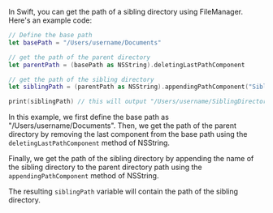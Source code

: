 In Swift, you can get the path of a sibling directory using FileManager. Here's an example code:

```swift
// Define the base path
let basePath = "/Users/username/Documents"

// get the path of the parent directory
let parentPath = (basePath as NSString).deletingLastPathComponent

// get the path of the sibling directory
let siblingPath = (parentPath as NSString).appendingPathComponent("SiblingDirectory")

print(siblingPath) // this will output "/Users/username/SiblingDirectory"
```

In this example, we first define the base path as "/Users/username/Documents". Then, we get the path of the parent directory by removing the last component from the base path using the `deletingLastPathComponent` method of NSString. 

Finally, we get the path of the sibling directory by appending the name of the sibling directory to the parent directory path using the `appendingPathComponent` method of NSString. 

The resulting `siblingPath` variable will contain the path of the sibling directory.